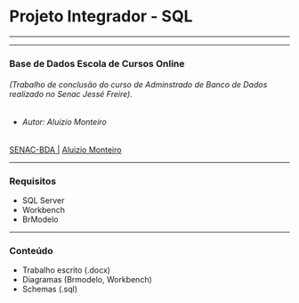 #  Projeto Integrador - SQL

___
___

### Base de Dados Escola de Cursos Online

###### *(Trabalho de conclusão do curso de Adminstrado de Banco de Dados realizado no Senac Jessé Freire).*

* ###### *Autor: Aluizio Monteiro*


[SENAC-BDA |](https://www.df.senac.br/cursos/1420-administrador-de-banco-de-dados)
[ Aluizio Monteiro](https://www.linkedin.com/in/aluizio-monteiro/)

___

### Requisitos

* SQL Server
* Workbench
* BrModelo

___

### Conteúdo

* Trabalho escrito (.docx)
* Diagramas (Brmodelo, Workbench)
* Schemas (.sql)